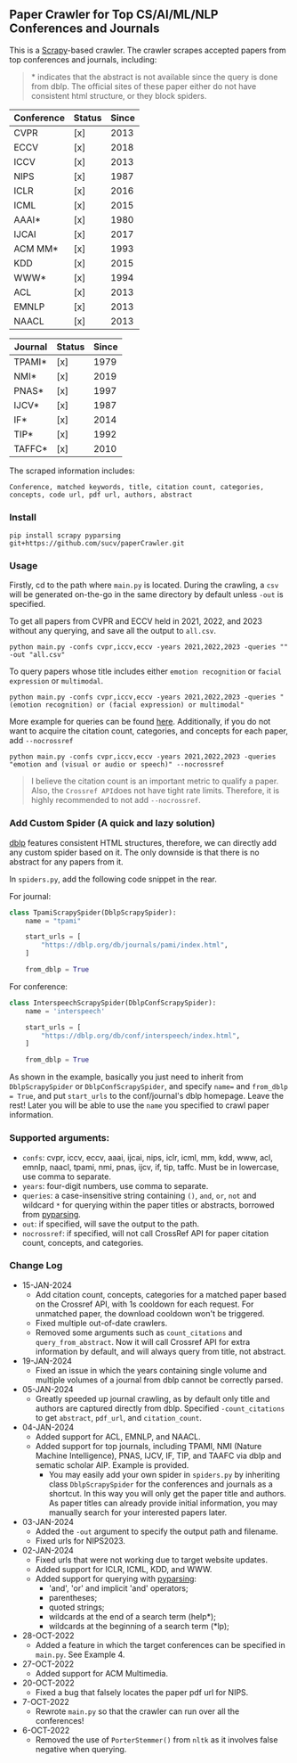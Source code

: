 ## Paper Crawler for Top CS/AI/ML/NLP Conferences and Journals

This is a [Scrapy](https://docs.scrapy.org/en/latest/intro/tutorial.html)-based crawler. The crawler scrapes accepted papers from top  conferences and journals, including:

> &ast; indicates that the abstract is not available since the query is done from dblp. The official sites of these paper either do not have consistent html structure, or they block spiders.

| Conference   | Status | Since |
|--------------|--------|-------|
| CVPR         | [x]    | 2013  |
| ECCV         | [x]    | 2018  |
| ICCV         | [x]    | 2013  |
| NIPS         | [x]    | 1987  |
| ICLR         | [x]    | 2016  |
| ICML         | [x]    | 2015  |
| AAAI*        | [x]    | 1980  |
| IJCAI        | [x]    | 2017  |
| ACM MM*      | [x]    | 1993  |
| KDD          | [x]    | 2015  |
| WWW*         | [x]    | 1994  |
| ACL          | [x]    | 2013  |
| EMNLP        | [x]    | 2013  |
| NAACL        | [x]    | 2013  |
 


| Journal | Status | Since |
|--------|--------|-------|
| TPAMI*  | [x]    | 1979  |
| NMI*   | [x]    | 2019  |
| PNAS*  | [x]    | 1997  |
| IJCV*  | [x]    | 1987  |
| IF*    | [x]    | 2014  |
| TIP*   | [x]    | 1992  |
| TAFFC* | [x]    | 2010  |





The scraped information includes:

```text
Conference, matched keywords, title, citation count, categories, concepts, code url, pdf url, authors, abstract
```


### Install

```shell
pip install scrapy pyparsing git+https://github.com/sucv/paperCrawler.git
```

### Usage

Firstly, cd to the path where `main.py` is located. During the crawling, a `csv` will be generated on-the-go in the same directory by default unless `-out` is specified.

To get all papers from CVPR and ECCV held in 2021, 2022, and 2023 without any querying, and save all the output to `all.csv`.
```
python main.py -confs cvpr,iccv,eccv -years 2021,2022,2023 -queries "" -out "all.csv"
```

To query papers whose title includes either `emotion recognition` or `facial expression` or `multimodal`. 
```
python main.py -confs cvpr,iccv,eccv -years 2021,2022,2023 -queries "(emotion recognition) or (facial expression) or multimodal"
```

More example for queries can be found [here](https://github.com/pyparsing/pyparsing/blob/master/examples/booleansearchparser.py#L329C18-L329C18). Additionally, if you do not want to acquire the citation count, categories, and concepts for each paper, add `--nocrossref` 
```
python main.py -confs cvpr,iccv,eccv -years 2021,2022,2023 -queries "emotion and (visual or audio or speech)" --nocrossref  
```
>I believe the citation count is an important metric to qualify a paper. Also, the `Crossref API`does not have tight rate limits. Therefore, it is highly recommended to not add `--nocrossref`.



### Add Custom Spider (A quick and lazy solution)

[dblp](https://dblp.org/) features consistent HTML structures, therefore, we can directly add any custom spider based on it. The only downside is that there is no abstract for any papers from it.

In `spiders.py`, add the following code snippet in the rear.

For journal:
```python
class TpamiScrapySpider(DblpScrapySpider):
    name = "tpami"

    start_urls = [
        "https://dblp.org/db/journals/pami/index.html",
    ]

    from_dblp = True
```

For conference:
```python
class InterspeechScrapySpider(DblpConfScrapySpider):
    name = 'interspeech'

    start_urls = [
        "https://dblp.org/db/conf/interspeech/index.html",
    ]

    from_dblp = True
```

As shown in the example, basically you just need to inherit from `DblpScrapySpider` or `DblpConfScrapySpider`, and specify `name=` and `from_dblp = True`, and put `start_urls` to the conf/journal's dblp homepage. Leave the rest! Later you will be able to use the `name` you specified to crawl paper information.

### Supported arguments:
+ `confs`: cvpr, iccv, eccv, aaai, ijcai, nips, iclr, icml, mm, kdd, www, acl, emnlp, naacl, tpami, nmi, pnas, ijcv, if, tip, taffc. Must be in lowercase, use comma to separate. 
+ `years`: four-digit numbers, use comma to separate.
+ `queries`: a case-insensitive string containing `()`, `and`, `or`, `not` and wildcard  `*` for querying within the paper titles or abstracts, borrowed from [pyparsing](https://github.com/pyparsing/pyparsing/blob/master/examples/booleansearchparser.py).
+ `out`: if specified, will save the output to the path.
+ `nocrossref`: if specified, will not call CrossRef API for paper citation count, concepts, and categories.



### Change Log

+ 15-JAN-2024
  + Add citation count, concepts, categories for a matched paper based on the Crossref API, with 1s cooldown for each request. For unmatched paper, the download cooldown won't be triggered.
  + Fixed multiple out-of-date crawlers.
  + Removed some arguments such as `count_citations` and `query_from_abstract`. Now it will call Crossref API for extra information by default, and will always query from title, not abstract.
+ 19-JAN-2024
  + Fixed an issue in which the years containing single volume and multiple volumes of a journal from dblp cannot be correctly parsed. 
+ 05-JAN-2024
  + Greatly speeded up journal crawling, as by default only title and authors are captured directly from dblp. Specified `-count_citations` to get `abstract`, `pdf_url`, and `citation_count`.
+ 04-JAN-2024
  + Added support for ACL, EMNLP, and NAACL.
  + Added support for top journals, including TPAMI, NMI (Nature Machine Intelligence), PNAS, IJCV, IF, TIP, and TAAFC via dblp and sematic scholar AIP. Example is provided.
    + You may easily add your own spider in `spiders.py` by inheriting class `DblpScrapySpider` for the conferences and journals as a shortcut. In this way you will only get the paper title and authors. As paper titles can already provide initial information, you may manually search for your interested papers later. 
+ 03-JAN-2024
  + Added the `-out` argument to specify the output path and filename.
  + Fixed urls for NIPS2023.
+ 02-JAN-2024
  + Fixed urls that were not working due to target website updates.
  + Added support for ICLR, ICML, KDD, and WWW.
  + Added support for querying with [pyparsing](https://github.com/pyparsing/pyparsing/blob/master/examples/booleansearchparser.py):
    + 'and', 'or' and implicit 'and' operators;
    + parentheses;
    + quoted strings;
    + wildcards at the end of a search term (help*);
    + wildcards at the beginning of a search term (*lp);
+ 28-OCT-2022
  + Added a feature in which the target conferences can be specified in `main.py`. See Example 4. 
+ 27-OCT-2022
  + Added support for ACM Multimedia. 
+ 20-OCT-2022
  + Fixed a bug that falsely locates the paper pdf url for NIPS.
+ 7-OCT-2022
    + Rewrote `main.py` so that the crawler can run over all the conferences!
+ 6-OCT-2022
    + Removed the use of `PorterStemmer()` from `nltk` as it involves false negative when querying.



